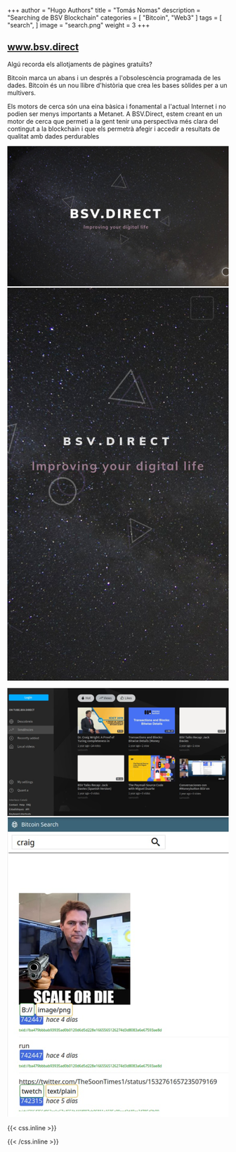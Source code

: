 +++
author = "Hugo Authors"
title = "Tomás Nomas"
description = "Searching de BSV Blockchain"
categories = [
    "Bitcoin",
    "Web3" 
]
tags = [
    "search",
]
image = "search.png"
weight = 3
+++

## www.bsv.direct

Algú recorda els allotjaments de pàgines gratuïts?

Bitcoin marca un abans i un després a l'obsolescència programada de les dades. Bitcoin és un nou llibre d'història que crea les bases sòlides per a un multivers.

Els motors de cerca són una eina bàsica i fonamental a l'actual Internet i no podien ser menys importants a Metanet.
A BSV.Direct, estem creant en un motor de cerca que permeti a la gent tenir una perspectiva més clara del contingut a la blockchain i que els permetrà afegir i accedir a resultats de qualitat amb dades perdurables

![](00.jpg)  ![](01.jpg) 

![](02.jpg)  ![](03.jpg)   



{{< css.inline >}}
<style>
.canon { background: white; width: 100%; height: auto; }
</style>
{{< /css.inline >}}
